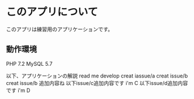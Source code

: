 # このアプリについて
このアプリは練習用のアプリケーションです。

## 動作環境

PHP 7.2
MySQL 5.7

以下、アプリケーションの解説
read me
develop creat
iassue/a creat
issue/b creat 
issue/b 追加内容ね
以下issue/c追加内容です
 i'm C
 以下issue/d追加内容です
 i'm D